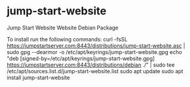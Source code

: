 # jump-start-website
Jump Start Website Website Debian Package

To install run the following commands:
curl -fsSL https://jumpstartserver.com:8443/distributions/jump-start-website.asc | sudo gpg --dearmor -o /etc/apt/keyrings/jump-start-website.gpg
echo "deb [signed-by=/etc/apt/keyrings/jump-start-website.gpg] https://jumpstartserver.com:8443/distributions/debian ./" | sudo tee /etc/apt/sources.list.d/jump-start-website.list
sudo apt update
sudo apt install jump-start-website
